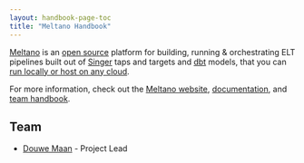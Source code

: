 ```yaml
---
layout: handbook-page-toc
title: "Meltano Handbook"
---
```


[Meltano](https://meltano.com) is an [open source](https://gitlab.com/meltano/meltano) platform for
building, running & orchestrating ELT pipelines built out of [Singer](https://www.singer.io/) taps and targets and [dbt](https://www.getdbt.com) models, that you can [run locally or host on any cloud](https://meltano.com/docs/installation.html).

For more information, check out the [Meltano website](https://meltano.com/), [documentation](https://meltano.com/docs/), and [team handbook](https://meltano.com/handbook/).

## Team

- [Douwe Maan](https://about.gitlab.com/company/team/#DouweM) - Project Lead
